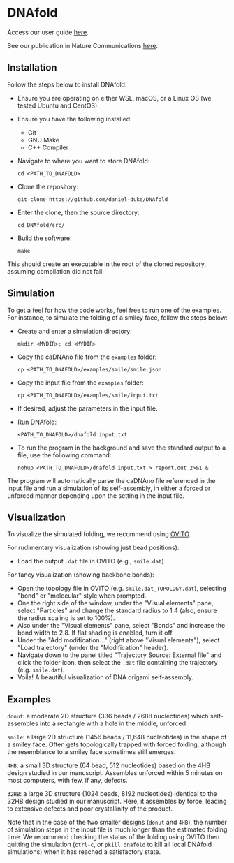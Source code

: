 # DNAfold

Access our user guide [here](https://daniel-duke.github.io/DNAfold-docs/).

See our publication in Nature Communications [here](https://doi.org/10.1038/s41467-024-46998-y).

## Installation

Follow the steps below to install DNAfold:

- Ensure you are operating on either WSL, macOS, or a Linux OS (we tested Ubuntu and CentOS).

- Ensure you have the following installed:
	- Git
	- GNU Make
	- C++ Compiler

- Navigate to where you want to store DNAfold:

	`cd <PATH_TO_DNAFOLD>`

- Clone the repository:

	`git clone https://github.com/daniel-duke/DNAfold`

- Enter the clone, then the source directory:

	`cd DNAfold/src/`

- Build the software:

	`make`

This should create an executable in the root of the cloned repository, assuming compilation did not fail.

## Simulation

To get a feel for how the code works, feel free to run one of the examples. For instance, to simulate the folding of a smiley face, follow the steps below:

- Create and enter a simulation directory:

	`mkdir <MYDIR>; cd <MYDIR>`

- Copy the caDNAno file from the `examples` folder:

	`cp <PATH_TO_DNAFOLD>/examples/smile/smile.json .`

- Copy the input file from the `examples` folder:

	`cp <PATH_TO_DNAFOLD>/examples/smile/input.txt .`

- If desired, adjust the parameters in the input file.

- Run DNAfold:

	`<PATH_TO_DNAFOLD>/dnafold input.txt`

- To run the program in the background and save the standard output to a file, use the following command:

	`nohup <PATH_TO_DNAFOLD>/dnafold input.txt > report.out 2>&1 &`

The program will automatically parse the caDNAno file referenced in the input file and run a simulation of its self-assembly, in either a forced or unforced manner depending upon the setting in the input file.

## Visualization

To visualize the simulated folding, we recommend using [OVITO](https://ovito.org).

For rudimentary visualization (showing just bead positions):
- Load the output `.dat` file in OVITO (e.g., `smile.dat`)

For fancy visualization (showing backbone bonds):
- Open the topology file in OVITO (e.g. `smile.dat_TOPOLOGY.dat`), selecting "bond" or "molecular" style when prompted.
- One the right side of the window, under the "Visual elements" pane, select "Particles" and change the standard radius to 1.4 (also, ensure the radius scaling is set to 100%).
- Also under the "Visual elements" pane, select "Bonds" and increase the bond width to 2.8. If flat shading is enabled, turn it off.
- Under the "Add modification..." (right above "Visual elements"), select "Load trajectory" (under the "Modification" header).
- Navigate down to the panel titled "Trajectory Source: External file" and click the folder icon, then select the `.dat` file containing the trajectory (e.g. `smile.dat`).
- Voila! A beautiful visualization of DNA origami self-assembly.

## Examples

`donut`: a moderate 2D structure (336 beads / 2688 nucleotides) which self-assembles into a rectangle with a hole in the middle, unforced.

`smile`: a large 2D structure (1456 beads / 11,648 nucleotides) in the shape of a smiley face. Often gets topologically trapped with forced folding, although the resemblance to a smiley face sometimes still emerges.

`4HB`: a small 3D structure (64 bead, 512 nucleotides) based on the 4HB design studied in our manuscript. Assembles unforced within 5 minutes on most computers, with few, if any, defects.

`32HB`: a large 3D structure (1024 beads, 8192 nucleotides) identical to the 32HB design studied in our manuscript. Here, it assembles by force, leading to extensive defects and poor crystallinity of the product.

Note that in the case of the two smaller designs (`donut` and `4HB`), the number of simulation steps in the input file is much longer than the estimated folding time. We recommend checking the status of the folding using OVITO then quitting the simulation (`ctrl-c`, or `pkill dnafold` to kill all local DNAfold simulations) when it has reached a satisfactory state.

